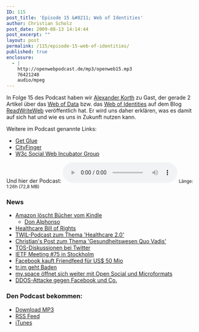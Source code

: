 ```yaml
---
ID: 115
post_title: 'Episode 15 &#8211; Web of Identities'
author: Christian Scholz
post_date: 2009-08-13 14:14:44
post_excerpt: ""
layout: post
permalink: /115/episode-15-web-of-identities/
published: true
enclosure:
  - |
    http://openwebpodcast.de/mp3/openweb15.mp3
    76421248
    audio/mpeg
---
```


In Folge 15 des Podcast haben wir [Alexander Korth](http://twitter.com/alexkorth) zu Gast, der gerade 2 Artikel über das [Web of Data](http://www.readwriteweb.com/archives/web_of_data_machine_accessible_information.php) bzw. das [Web of Identities](http://www.readwriteweb.com/archives/web_of_identities_making_machine-accessible_people_data.php) auf dem Blog [ReadWriteWeb](http://readwriteweb.com) veröffentlich hat. Er wird uns daher erklären, was es damit auf sich hat und wie es uns in Zukunft nutzen kann.

Weitere im Podcast genannte Links:
<ul>
	<li><a href="http://getglue.com/">Get Glue</a></li>
	<li><a href="http://www.cityfinger.com">CityFinger</a></li>
	<li><a href="http://www.w3.org/2005/Incubator/socialweb/">W3c Social Web Incubator Group</a></li>
</ul>
Und hier der Podcast:

<audio controls>
  <source src="http://openwebpodcast.de/mp3/openweb15.mp3" type="audio/mpeg">
  Ihr Browser unterstützt diesen Audio-Player nicht.
</audio>
<small>Länge: 1:26h (72,8 MB)</small>

### News

*   [Amazon löscht Bücher vom Kindle](http://www.heise.de/newsticker/Amazon-loescht-gekaufte-Kindle-eBooks--/meldung/142186)
    *   [Don Alphonso](http://faz-community.faz.net/blogs/stuetzen/archive/2009/07/19/digitale-buecherverbrennung-und-feudalismus-bei-amazon.aspx)
*   [Healthcare Bill of Rights](http://wiki.dataportability.org/display/dpmain/Motion%2Bto%2BEndorse%2BHealth%2BData%2BBill%2Bof%2BRights)
*   [TWIL-Podcast zum Thema 'Healthcare 2.0'](http://www.twit.tv/twil26)
*   [Christian's Post zum Thema 'Gesundheitswesen Quo Vadis'](http://mrtopf.de/blog/de/gesundheitssystem-quo-vadis/)
*   [TOS-Diskussionen bei Twitter](http://www.techcrunch.com/2009/07/16/twitters-internal-strategy-laid-bare-to-be-the-pulse-of-the-planet/)
*   [IETF Meeting #75 in Stockholm](http://www.ietf.org/meeting/75/)
*   [Facebook kauft Friendfeed für US$ 50 Mio](http://www.readwriteweb.com/archives/facebook_just_bought_friendfeed.php)
*   [tr.im geht Baden](http://www.readwriteweb.com/archives/twitter_hammers_nail_in_coffin_for_trim.php)
*   [my.space öffnet sich weiter mit Open Social und Microformats](http://www.readwriteweb.com/archives/myspace_to_bet_its_future_on_open_standards.php)
*   [DDOS-Attacke gegen Facebook und Co.](http://www.basicthinking.de/blog/2009/08/07/wer-ist-cyxymu-dos-attacke-sollte-politischen-blogger-aus-georgien-mundtot-machen/)

### **Den Podcast bekommen**:

*   [Download MP3](http://openwebpodcast.de/mp3/openweb15.mp3)
*   [RSS Feed](http://feeds.feedburner.com/openwebcast)
*   [iTunes](http://phobos.apple.com/WebObjects/MZStore.woa/wa/viewPodcast?id=294732929)
